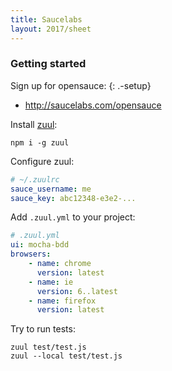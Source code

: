 ```yaml
---
title: Saucelabs
layout: 2017/sheet
---
```


### Getting started

Sign up for opensauce:
{: .-setup}

-   http://saucelabs.com/opensauce

Install [zuul](https://npmjs.com/package/zuul):

```
npm i -g zuul
```

Configure zuul:

```yml
# ~/.zuulrc
sauce_username: me
sauce_key: abc12348-e3e2-...
```

Add `.zuul.yml` to your project:

```yml
# .zuul.yml
ui: mocha-bdd
browsers:
    - name: chrome
      version: latest
    - name: ie
      version: 6..latest
    - name: firefox
      version: latest
```

Try to run tests:

```
zuul test/test.js
zuul --local test/test.js
```

